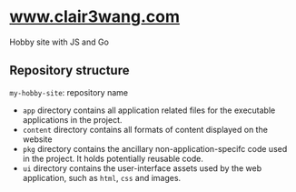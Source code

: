 # www.clair3wang.com
Hobby site with JS and Go 

## Repository structure

`my-hobby-site`: repository name

* `app` directory contains all application related files for the executable applications in the project.
* `content` directory contains all formats of content displayed on the website
* `pkg` directory contains the ancillary non-application-specifc code used in the project. It holds
potentially reusable code.
* `ui` directory contains the user-interface assets used by the web application, such as `html`, `css` and images.
